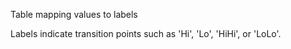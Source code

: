 Table mapping values to labels

<!-- comment -->


Labels indicate transition points such as 'Hi', 'Lo', 'HiHi', or 'LoLo'.
